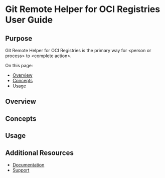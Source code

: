 # Git Remote Helper for OCI Registries User Guide

## Purpose

<!--This section should begin with a purpose statement that clearly defines the intended user and their purpose for using the ACT3 project or product. The purpose statement should be as clear and succinct as possible.-->

Git Remote Helper for OCI Registries is the primary way for \<person or process> to \<complete action>.

<!--Example of a well written Purpose statement:
Project Tool is the primary way for ACT3 developers to generate new projects and update existing projects by adopting ACT3's best practices. Project Tool is also the primary way for ACT3 developers to begin using the ACT3 pipeline.-->

<!-- If applicable, include this sentence: All (related products or processes) use (product/process/feature), so to (summary of related actions) it is crucial/important/necessary to understand (this product/process/feature name). -->

On this page:

<!-- Provide a Table of Contents to help users jump directly to a desired section -->
- [Overview](#overview)
- [Concepts](#concepts)
- [Usage](#usage)

## Overview

<!-- This section should provide a high level overview that helps the user construct a mental model of what the project/product is and how it works. The goal of this section is to prepare the reader for understanding the concepts defined and described in the section below. Diagrams and flow charts can be integrated here when appropriate.  -->

## Concepts

<!-- The Concepts section helps readers learn about the parts of the ACT3 project/product and the abstractions ACT3 uses to represent key concepts. 

This section of the User Guide should help readers obtain a deeper understanding of how this particular project/product leverages key concepts to accomplish the user's end-goal(s).

Related concepts from other projects or products may need to be included in this section to help the user develop a mental model of this project/product.-->

## Usage

<!-- This section should be used to build on the key concepts described above and help the user understand how to practically apply the concepts to accomplish their objective(s). Refrain, if possible, from getting into specific commands or detailed discussion of functionality. Those items should be documented separately and linked from the Documentation section of the README file  -->

## Additional Resources

- [Documentation](./../README.md#documentation)
- [Support](./../README.md#support)
